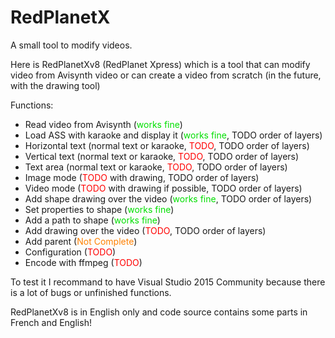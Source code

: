RedPlanetX
==========

A small tool to modify videos.

Here is RedPlanetXv8 (RedPlanet Xpress) which is a tool that can modify video from Avisynth video or can create a video from scratch (in the future, with the drawing tool)

Functions:
<ul>
<li>Read video from Avisynth (<span style="color:#01DF01">works fine</span>)</li>
<li>Load ASS with karaoke and display it (<span style="color:#01DF01">works fine</span>, TODO order of layers)</li>
<li>Horizontal text (normal text or karaoke, <span style="color:#FF0000">TODO</span>, TODO order of layers)</li>
<li>Vertical text (normal text or karaoke, <span style="color:#FF0000">TODO</span>, TODO order of layers)</li>
<li>Text area (normal text or karaoke, <span style="color:#FF0000">TODO</span>, TODO order of layers)</li>
<li>Image mode (<span style="color:#FF0000">TODO</span> with drawing, TODO order of layers)</li>
<li>Video mode (<span style="color:#FF0000">TODO</span> with drawing if possible, TODO order of layers)</li>
<li>Add shape drawing over the video (<span style="color:#01DF01">works fine</span>, TODO order of layers)</li>
<li>Set properties to shape (<span style="color:#01DF01">works fine</span>)</li>
<li>Add a path to shape (<span style="color:#01DF01">works fine</span>)</li>
<li>Add drawing over the video (<span style="color:#FF0000">TODO</span>, TODO order of layers)</li>
<li>Add parent (<span style="color:#FF8000">Not Complete</span>)</li>
<li>Configuration (<span style="color:#FF0000">TODO</span>)</li>
<li>Encode with ffmpeg (<span style="color:#FF0000">TODO</span>)</li>
</ul>

To test it I recommand to have Visual Studio 2015 Community because there is a lot of bugs or unfinished functions.
 
RedPlanetXv8 is in English only and code source contains some parts in French and English!

